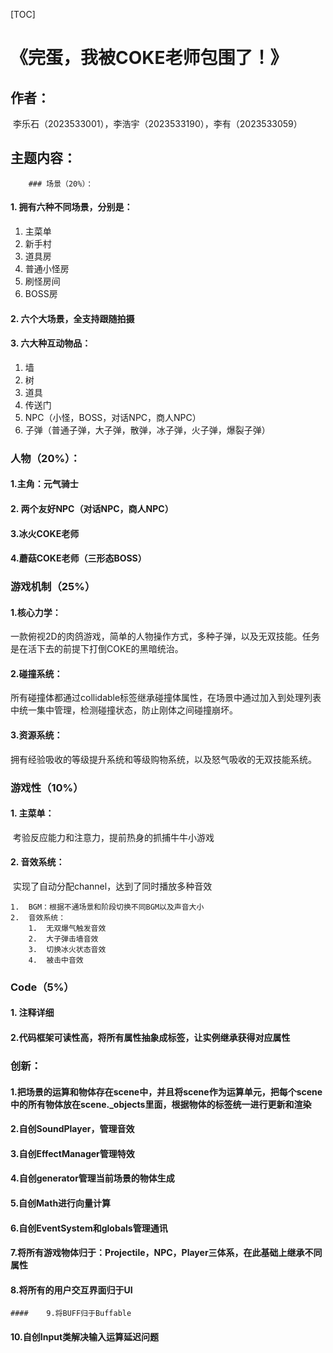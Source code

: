 [TOC]

















# 《完蛋，我被COKE老师包围了！》

## 作者：

​		李乐石（2023533001），李浩宇（2023533190），李有（2023533059）







## 主题内容： 

		### 场景（20%）：

#### 1. 拥有六种不同场景，分别是：

1. 主菜单
2. 新手村
3. 道具房
4. 普通小怪房
5. 刷怪房间
6. BOSS房

#### 2. 六个大场景，全支持跟随拍摄

#### 3. 六大种互动物品：

1. 墙
2. 树
3. 道具
4. 传送门
5. NPC（小怪，BOSS，对话NPC，商人NPC）
6. 子弹（普通子弹，大子弹，散弹，冰子弹，火子弹，爆裂子弹）

### 人物（20%）：

#### 	1.主角：元气骑士

#### 	2. 两个友好NPC（对话NPC，商人NPC）

#### 	3.冰火COKE老师

#### 	4.蘑菇COKE老师（三形态BOSS）



### 游戏机制（25%）

#### 	1.核心力学：

​		一款俯视2D的肉鸽游戏，简单的人物操作方式，多种子弹，以及无双技能。任务是在活下去的前提下打倒COKE的黑暗统治。

#### 	2.碰撞系统：

​		所有碰撞体都通过collidable标签继承碰撞体属性，在场景中通过加入到处理列表中统一集中管理，检测碰撞状态，防止刚体之间碰撞崩坏。

#### 	3.资源系统：

​		拥有经验吸收的等级提升系统和等级购物系统，以及怒气吸收的无双技能系统。

### 游戏性（10%）

#### 1. 主菜单：

​	考验反应能力和注意力，提前热身的抓捕牛牛小游戏

#### 2. 音效系统：

​	实现了自动分配channel，达到了同时播放多种音效

 	1.  BGM：根据不通场景和阶段切换不同BGM以及声音大小
 	2.  音效系统：
      	1.  无双爆气触发音效
      	2.  大子弹击墙音效
      	3.  切换冰火状态音效
      	4.  被击中音效

### Code（5%）

#### 	1. 注释详细

#### 	2.代码框架可读性高，将所有属性抽象成标签，让实例继承获得对应属性

### 创新：

#### 	1.把场景的运算和物体存在scene中，并且将scene作为运算单元，把每个scene中的所有物体放在scene._objects里面，根据物体的标签统一进行更新和渲染

#### 	2.自创SoundPlayer，管理音效

#### 	3.自创EffectManager管理特效

#### 	4.自创generator管理当前场景的物体生成

#### 	5.自创Math进行向量计算

#### 	6.自创EventSystem和globals管理通讯

#### 	7.将所有游戏物体归于：Projectile，NPC，Player三体系，在此基础上继承不同属性

#### 	8.将所有的用户交互界面归于UI

	#### 	9.将BUFF归于Buffable

#### 	10.自创Input类解决输入运算延迟问题









​		



